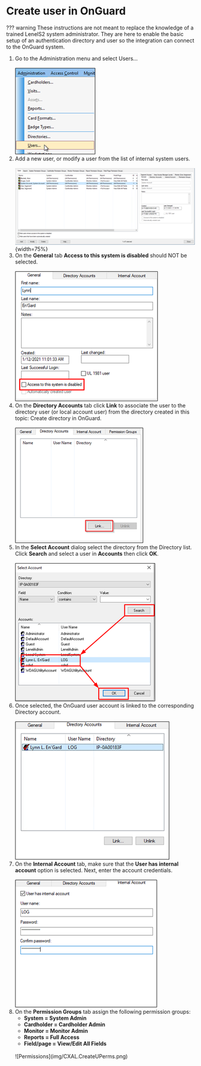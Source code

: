 # Create user in OnGuard

??? warning
    These instructions are not meant to replace the knowledge of a trained LenelS2 system administrator. They are here to enable the basic setup of an authentication directory and user so the integration can connect to the OnGuard system.

1. Go to the Administration menu and select Users…</br>
    </br>
    ![CreateUser](img/Prerequisites_6.png)
2. Add a new user, or modify a user from the list of internal system users.</br>
    </br>
    ![AddUsers](img/AddUsers.png){width=75%}
3. On the **General** tab **Access to this system is disabled** should NOT be selected.</br>
    </br>
    ![GeneralAccess](img/Prerequisites_8.png)
4. On the **Directory Accounts** tab click **Link** to associate the user to the directory user (or local account user) from the directory created in this topic: Create directory in OnGuard.</br>
    </br>
    ![Lonk](img/Prerequisites_9.png)
5. In the **Select Account** dialog select the directory from the Directory list. Click **Search** and select a user in **Accounts** then click **OK**.</br>
    </br>
    ![SelectAccount](img/Prerequisites_10.png)
6. Once selected, the OnGuard user account is linked to the corresponding Directory account.</br>
    </br>
    ![User](img/Prerequisites_11.png)
7. On the **Internal Account** tab, make sure that the **User has internal account** option is selected. Next, enter the account credentials.</br>
    </br>
    ![InternalAccount](img/Prerequisites_12.png)
8. On the **Permission Groups** tab assign the following permission groups:</br>
    + **System = System Admin**
    + **Cardholder = Cardholder Admin**
    + **Monitor = Monitor Admin**
    + **Reports = Full Access**
    + **Field/page = View/Edit All Fields**</br>
    </br>
    ![Permissions](img/CXAL.CreateUPerms.png)